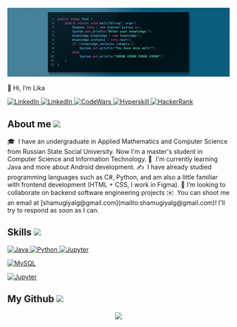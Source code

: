 <img src='source/banner.png' alt="banner"></img>

👋 Hi, I’m Lika

<a href="https://www.linkedin.com/in/lika-shamugiya-67bb06239/" target="_blank">

<img alt="LinkedIn" src="https://img.shields.io/badge/LinkedIn-0077B5?style=for-the-badge&logo=linkedin&logoColor=white">

</a>

<a href="https://vk.com/sham.lika/" target="_blank">

<img alt="LinkedIn" src="https://img.shields.io/badge/VK-0077FF?style=for-the-badge&logo=vk&logoColor=white">

</a>

<a href="https://www.codewars.com/users/likmugi" target="_blank">

<img alt="CodeWars" src="https://img.shields.io/badge/CodeWars-red?style=for-the-badge&logo=codewars&logoColor=white">

</a>

<a href="https://hyperskill.org/profile/131933476" target="_blank">

<img alt="Hyperskill" src="https://img.shields.io/badge/Hyperskill-41454A?style=for-the-badge&logo=jetbrains&logoColor=white">

</a>

<a href="https://www.hackerrank.com/shelley_bass_li/hackos" target="_blank">

<img alt="HackerRank" src="https://img.shields.io/badge/-Hackerrank-2EC866?style=for-the-badge&logo=HackerRank&logoColor=white">

</a>

<h2> About me <img src = "https://media2.giphy.com/media/QssGEmpkyEOhBCb7e1/giphy.gif?cid=ecf05e47a0n3gi1bfqntqmob8g9aid1oyj2wr3ds3mg700bl&rid=giphy.gif" width = 32px> </h2>
🎓  I have an undergraduate in Applied Mathematics and Computer Science from Russian State Social University. Now I'm a master's student in Computer Science and Information Technology.
🌱  I'm currently learning Java and more about Android development.
✍️  I have already studied programming languages such as C#, Python, and am also a little familiar with frontend development (HTML + CSS, I work in Figma).
👯 I’m looking to collaborate on backend software engineering projects
✉️  You can shoot me an email at [shamugiyalg@gmail.com](mailto:shamugiyalg@gmail.com)! I'll try to respond as soon as I can.  

<h2> Skills <img src = "https://media2.giphy.com/media/QssGEmpkyEOhBCb7e1/giphy.gif?cid=ecf05e47a0n3gi1bfqntqmob8g9aid1oyj2wr3ds3mg700bl&rid=giphy.gif" width = 32px> </h2>

<a href="https://www.java.com" target="_blank">

<img alt="Java" src="https://img.shields.io/badge/Java-ED8B00?style=for-the-badge&logo=java&logoColor=white">

</a>

<a href="https://www.python.org" target="_blank">

<img alt="Python" src="https://img.shields.io/badge/Python-3776AB?style=for-the-badge&logo=python&logoColor=white">

</a>

<a href="https://docs.microsoft.com/en-us/dotnet/csharp/" target="_blank">

<img alt="Jupyter" src="https://img.shields.io/badge/C%23-4F2DE0?&style=for-the-badge&logo=csharp&logoColor=white">

</a>

<a href="https://www.mysql.com/"><img alt="MySQL" src="https://img.shields.io/badge/Microsoft%20SQL%20Server-CC2927?style=for-the-badge&logo=microsoft%20sql%20server&logoColor=white">

</a>

<a href="https://jupyter.org/" target="_blank">

<img alt="Jupyter" src="https://img.shields.io/badge/Jupyter-F37626.svg?&style=for-the-badge&logo=Jupyter&logoColor=white">

</a>
  
<h2> My Github <img src = "https://media2.giphy.com/media/QssGEmpkyEOhBCb7e1/giphy.gif?cid=ecf05e47a0n3gi1bfqntqmob8g9aid1oyj2wr3ds3mg700bl&rid=giphy.gif" width = 32px> </h2>
<div align="center">
    <img src="https://metrics.lecoq.io/likmugi?template=classic&base.header=0&base.activity=0&base.community=0&base.repositories=0&base.metadata=0&achievements=1&base.indepth=false&achievements.threshold=C&achievements.secrets=true&achievements.display=detailed&achievements.limit=0&config.timezone=Europe%2FMoscow">
</div>

